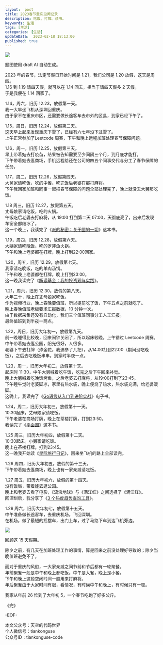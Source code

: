 ```yaml
---   
layout:  post  
title: 2023春节重庆见闻记录      
description: 吃饭、打牌、读书。        
keywords: 生活  
tags: [生活]    
categories: [生活]  
updateData:  2023-02-18 18:13:00  
published: true  
---  
```



![](https://res2023.tiankonguse.com/images/2023/02/18/001.png)


题图使用 draft AI 自动生成。  


2023 年的春节，法定节假日开始时间是 1.21，我们公司是 1.20 放假，这天是周四。  
1.16 到 1.19 请四天假，就可以在 1.14 回去，相当于请四天假多 2 天假。  
于是我便在 1.14 回家了。  



1.14，周六，旧历 12.23，放假第一天。  
我一大早坐飞机从深圳回重庆。  
由于家不在重庆市区，还需要做长途客车去市外的区县，到家已经下午了。  


1.15，周日，旧历 12.24，放假第二天。  
这天早上起来发现重庆下雪了，已经有六七年没下过雪了。  
上午正常参加了Leetcode 周赛，下午和晚上远程加班处理春节保障问题。  


1.16，周一，旧历 12.25，放假第三天。  
早上带着娃去打疫苗，结果被告知需要至少间隔三个月，到月底才能打。  
下午带着娃去逛商场，手机远程给还在公司的四五个同事交代与分工了春节保障的任务。    


1.17，周二，旧历 12.26，放假第四天。  
大舅家请吃饭，吃的中餐，吃完饭后老婆在那打麻将。  
下午我回家加班和同事一起把春节保障的问题全部处理完了，晚上就没去大舅那吃饭。  


1.18 周三，旧历 12.27，放假第五天。  
丈母娘家请吃饭，吃的火锅。  
午饭吃后老婆去打麻将，从 19:00 打到第二天 07:00，天彻底亮了，出来后发现车窗全部结冰了。  
这一个晚上，我读完了《[派的秘密：关于圆的一切](https://mp.weixin.qq.com/s/xA02ZbJJ2cHveBYfPu4RZw)》这本书。  


1.19，周四，旧历 12.28，放假第六天。  
大姨家请吃晚饭，吃的罗非鱼火锅。  
下午和晚上老婆都在打牌，晚上打到22:00回家。  


1.20，周五，旧历 12.29，放假第七天。  
我家请吃晚饭，吃的羊肉汤锅。  
下午和晚上老婆都在打牌，晚上打到23:00。  
这一晚我读完了《[解读基金：我的投资观与实践](https://mp.weixin.qq.com/s/21AdY_Ih_NenvTP6zD6vdQ)》。  


1.21，周六，旧历 12.30，放假的第八天。  
大年三十，晚上在丈母娘家吃饭。  
作为视频行业，晚上春晚要值班，所以提前吃了饭，下午五点之前就吃了。  
晚上春晚值班老板要求汇报数据，10 分钟一次。  
由于数据采集还没有自动化，我们三个值班同事分工人工汇报。   
最终值班到到半夜一两点。  



1.22，周日，旧历大年初一，放假第九天。  
前一晚睡得比较晚，回来闹钟关闭了，所以起床较晚，上午错过 Leetcode 周赛。  
中午带着娃去逛公园，阳光很好，人很多。  
老婆下午去打牌（炸金花，我迫参了几把），从14:00打到22:00（期间没吃晚饭），之后去吃晚饭串串，到家时半夜一点。  


1.23，周一，旧历大年初二，放假第十天。  
起床时 11:30，中午大舅喊着吃午饭，吃完之后下午回来补觉。  
晚上大舅喊着吃晚饭烤鱼，之后老婆去打麻将，从19:00打到了23:45。  
下午睡午觉时老婆脚凉，家里有热水袋，晚上便烧了热水，热水袋充满，给老婆暖脚。  
这晚上，我读完了《[Go语言从入门到进阶实战](https://mp.weixin.qq.com/s/QRTBoUA0v2mS0XsBBcN2gw)》电子书。  


1.24，周二，旧历大年初三，放假第十一天。  
10:30起床，丈母娘家请吃饭。  
下午老婆在商场打牌，晚上在茶楼打牌，打到23:50。  
我读完了《[平面国](https://mp.weixin.qq.com/s/TUp02NCFp939sFo70x01xg)》这本书。  



1.25 周三，旧历大年初四，放假第十二天。  
10:30起床。小舅家请吃饭。  
晚上在茶楼打牌，打到23:45。  
这一晚我开始读《[星际旅行日记](https://mp.weixin.qq.com/s/VTBIvsh8T7hB-z7qJJPsgg)》，回来坐飞机的路上全部读完。  


1.26 周四，旧历大年初五，放假的第十三天。  
下午带着娃去逛商场，晚上也有一家亲戚请吃饭。  


1.27 周五，旧历大年初六，放假的第十四天。  
没有饭局，带着娃去逛公园。  
晚上和老婆去看了电影，《流浪地球》与《满江红》之间选择了《满江红》。  
回深圳后，我分享了《[3 个热度趋势查询工具](https://mp.weixin.qq.com/s/hMkJ3Gq7Kp0aE9_GW0QqyA)》。  


1.28 周六，旧历大年初七，放假第十五天。  
中午准备做长途客车，去重庆机场，飞回深圳。  
在机场，做了最短的摇摆车，出门上车，过了马路下车到达飞机旁边。  


![](https://res2023.tiankonguse.com/images/2023/02/18/001.png)



回顾这 15 天假期。  


除夕之前，有几天在加班处理工作的事情，算是回来之前没处理好导致的；除夕当晚值班避免不了。  


而对于重庆的风俗，一大家亲戚之间节前和节后都有一轮聚餐。  
年前聚餐一般是中午和晚上都吃饭，中午是大餐，晚上是小餐。  
下午和晚上这段空闲时间一般用来打麻将。  
年后聚餐由于大家时间有限，看情况，有时候中午和晚上，有时候只有一顿。  


我家从年前 26 忙到了大年初 5，一个春节吃跑了好多公斤。  


《完》  


-EOF-  



本文公众号：天空的代码世界  
个人微信号：tiankonguse  
公众号ID：tiankonguse-code  
  

